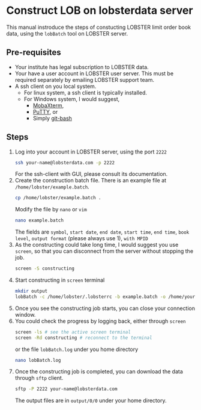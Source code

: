 # Construct LOB on lobsterdata server
This manual instroduce the steps of constucting LOBSTER limit order book data, using the `lobBatch` tool on LOBSTER server.

## Pre-requisites
* Your institute has legal subscription to LOBSTER data.
* Your have a user account in LOBSTER user server. This must be required separately by emailing LOBSTER support team.
* A ssh client on you local system.
    - For linux system, a ssh client is typically installed.
    - For Windows system, I would suggest,
        - [MobaXterm](https://mobaxterm.mobatek.net/), 
        - [PuTTY](https://www.putty.org/), or
        - Simply [git-bash](https://git-scm.com/downloads) 

## Steps
1. Log into your account in LOBSTER server, using the port `2222`
   ```bash
   ssh your-name@lobsterdata.com -p 2222
   ``` 
   For the ssh-client with GUI, please consult its documentation.
2. Create the construction batch file. There is an example file at `/home/lobster/example.batch`.
   ```bash
   cp /home/lobster/example.batch .
   ```
   Modify the file by `nano` or `vim`
   ```bash
   nano example.batch
   ``` 
   The fields are `symbol`, `start date`, `end date`, `start time`, `end time`, `book level`, `output format` (please always use 1), `with MPID`
3. As the constructing could take long time, I would suggest you use `screen`, so that you can disconnect from the server without stopping the job.
   ```bash
   screen -S constructing
   ```
4. Start constructing in `screen` terminal
   ```bash
   mkdir output
   lobBatch -c /home/lobster/.lobsterrc -b example.batch -o /home/your-name/output
   ```
5. Once you see the constructing job starts, you can close your connection window.
6. You could check the progress by logging back, either through `screen`
   ```bash
   screen -ls # see the active screen terminal
   screen -Rd constructing # reconnect to the terminal
   ```
   or the file `lobBatch.log` under you home directory
   ```bash
   nano lobBatch.log
   ```
7. Once the constructing job is completed, you can download the data through `sftp` client.
   ```bash
   sftp -P 2222 your-name@lobsterdata.com
   ```
   The output files are in `output/0/0` under your home directory.
